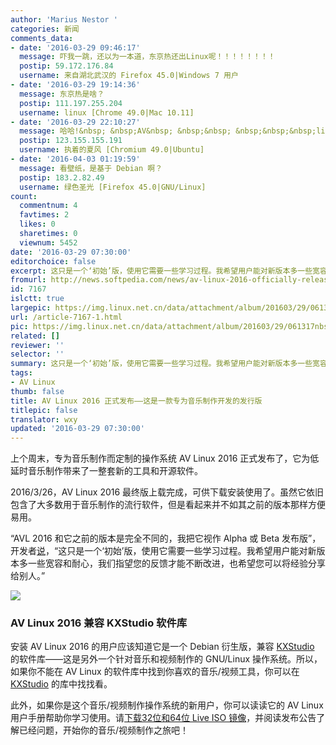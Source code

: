 ```yaml
---
author: 'Marius Nestor '
categories: 新闻
comments_data:
- date: '2016-03-29 09:46:17'
  message: 吓我一跳，还以为一本道，东京热还出Linux呢！！！！！！！！
  postip: 59.172.176.84
  username: 来自湖北武汉的 Firefox 45.0|Windows 7 用户
- date: '2016-03-29 19:14:36'
  message: 东京热是啥？
  postip: 111.197.255.204
  username: linux [Chrome 49.0|Mac 10.11]
- date: '2016-03-29 22:10:27'
  message: 哈哈!&nbsp; &nbsp;AV&nbsp; &nbsp;&nbsp; &nbsp;&nbsp;&nbsp;linux
  postip: 123.155.155.191
  username: 执着的夏风 [Chromium 49.0|Ubuntu]
- date: '2016-04-03 01:19:59'
  message: 看壁纸，是基于 Debian 啊？
  postip: 183.2.82.49
  username: 绿色圣光 [Firefox 45.0|GNU/Linux]
count:
  commentnum: 4
  favtimes: 2
  likes: 0
  sharetimes: 0
  viewnum: 5452
date: '2016-03-29 07:30:00'
editorchoice: false
excerpt: 这只是一个‘初始’版，使用它需要一些学习过程。我希望用户能对新版本多一些宽容和耐心，我们指望您的反馈才能改进，也希望可以将你的经验分享给别人。
fromurl: http://news.softpedia.com/news/av-linux-2016-officially-released-a-debian-os-optimized-for-audio-production-502266.shtml
id: 7167
islctt: true
largepic: https://img.linux.net.cn/data/attachment/album/201603/29/061317nbszo7uostrert79.jpg
url: /article-7167-1.html
pic: https://img.linux.net.cn/data/attachment/album/201603/29/061317nbszo7uostrert79.jpg.thumb.jpg
related: []
reviewer: ''
selector: ''
summary: 这只是一个‘初始’版，使用它需要一些学习过程。我希望用户能对新版本多一些宽容和耐心，我们指望您的反馈才能改进，也希望可以将你的经验分享给别人。
tags:
- AV Linux
thumb: false
title: AV Linux 2016 正式发布——这是一款专为音乐制作开发的发行版
titlepic: false
translator: wxy
updated: '2016-03-29 07:30:00'
---
```


上个周末，专为音乐制作而定制的操作系统 AV Linux 2016 正式发布了，它为低延时音乐制作带来了一整套新的工具和开源软件。


2016/3/26，AV Linux 2016 最终版上载完成，可供下载安装使用了。虽然它依旧包含了大多数用于音乐制作的流行软件，但是看起来并不如其之前的版本那样方便易用。


“AVL 2016 和它之前的版本是完全不同的，我把它视作 Alpha 或 Beta 发布版”，开发者[说](http://www.bandshed.net/2016/03/23/avl2016/)，“这只是一个‘初始’版，使用它需要一些学习过程。我希望用户能对新版本多一些宽容和耐心，我们指望您的反馈才能不断改进，也希望您可以将经验分享给别人。”


![](/data/attachment/album/201603/29/061317nbszo7uostrert79.jpg)


### AV Linux 2016 兼容 KXStudio 软件库


安装 AV Linux 2016 的用户应该知道它是一个 Debian 衍生版，兼容 [KXStudio](http://kxstudio.linuxaudio.org/) 的软件库——这是另外一个针对音乐和视频制作的 GNU/Linux 操作系统。所以，如果你不能在 AV Linux 的软件库中找到你喜欢的音乐/视频工具，你可以在 [KXStudio](http://kxstudio.linuxaudio.org/) 的库中找找看。


此外，如果你是这个音乐/视频制作操作系统的新用户，你可以读读它的 AV Linux 用户手册帮助你学习使用。请[下载32位和64位 Live ISO 镜像](http://linux.softpedia.com/get/System/Operating-Systems/Linux-Distributions/AV-Linux-48850.shtml)，并阅读发布公告了解已经问题，开始你的音乐/视频制作之旅吧！
